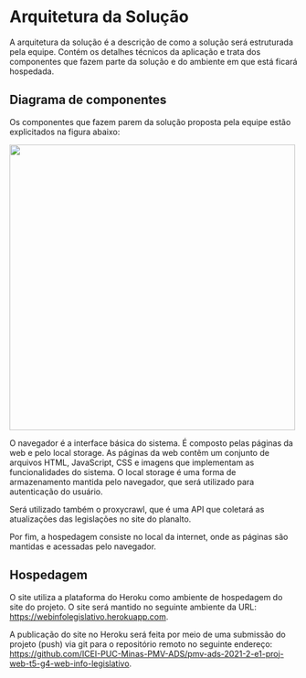 # Arquitetura da Solução

A arquitetura da solução é a descrição de como a solução será estruturada pela equipe. Contém os detalhes técnicos da aplicação e trata dos componentes que fazem parte da solução e do ambiente em que está ficará hospedada.

## Diagrama de componentes

Os componentes que fazem parem da solução proposta pela equipe estão explicitados na figura abaixo:

<img src="https://user-images.githubusercontent.com/88891675/144288152-7987d4e8-035a-430e-97ad-0ccfff0826be.png" width="500">

O navegador é a interface básica do sistema. É composto pelas páginas da web e pelo local storage. As páginas da web contêm um conjunto de arquivos HTML, JavaScript, CSS e imagens que implementam as funcionalidades do sistema. O local storage é uma forma de armazenamento mantida pelo navegador, que será utilizado para autenticação do usuário.

Será utilizado também o proxycrawl, que é uma API que coletará as atualizações das legislações no site do planalto.

Por fim, a hospedagem consiste no local da internet, onde as páginas são mantidas e acessadas pelo navegador.


## Hospedagem

O site utiliza a plataforma do Heroku como ambiente de hospedagem do site do projeto. O site será mantido no seguinte ambiente da URL: https://webinfolegislativo.herokuapp.com.

A publicação do site no Heroku será feita por meio de uma submissão do projeto (push) via git para o repositório remoto no seguinte endereço: https://github.com/ICEI-PUC-Minas-PMV-ADS/pmv-ads-2021-2-e1-proj-web-t5-g4-web-info-legislativo.
